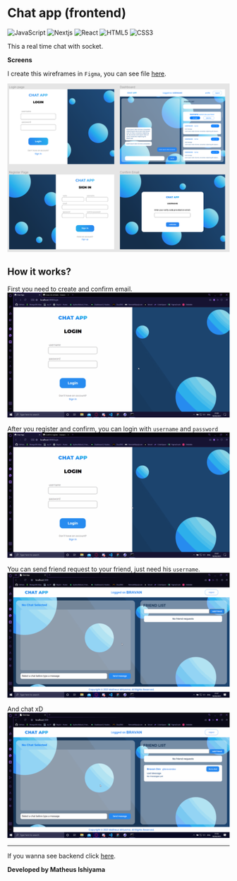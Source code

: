 # Chat app (frontend)

![JavaScript](https://img.shields.io/badge/-JavaScript-F7DF1E?style=flat-square&logo=javascript&logoColor=black)
![Nextjs](https://img.shields.io/badge/-Nextjs-000000?style=flat-square&logo=next.js&logoColor=white)
![React](https://img.shields.io/badge/-React-1572B6?style=flat-square&logo=react&logoColor=white)
![HTML5](https://img.shields.io/badge/-HTML5-E34F26?style=flat-square&logo=html5&logoColor=white)
![CSS3](https://img.shields.io/badge/-CSS3-1572B6?style=flat-square&logo=css3)

This a real time chat with socket.

**Screens**

I create this wireframes in `Figma`, you can see file [here](./assets/chat-app.fig).

![Wireframes](./assets/chat-app-screens.png)

## How it works?

First you need to create and confirm email.
![Register](./assets/chat-app-register.gif)

After you register and confirm, you can login with `username` and `password`
![Login](./assets/chat-app-login.gif)

You can send friend request to your friend, just need his `username`.
![Friends](./assets/chat-app-friends.gif)

And chat xD
![Messages](./assets/chat-app-messages.gif)

---

If you wanna see backend click [here](https://github.com/MatheusIshiyama/chat-app-backend).

**Developed by Matheus Ishiyama**